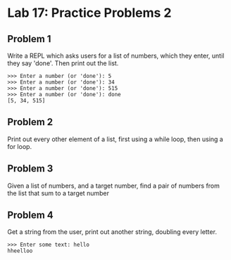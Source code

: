 

# Lab 17: Practice Problems 2





## Problem 1

Write a REPL which asks users for a list of numbers, which they enter, until they say 'done'. Then print out the list.

```
>>> Enter a number (or 'done'): 5
>>> Enter a number (or 'done'): 34
>>> Enter a number (or 'done'): 515
>>> Enter a number (or 'done'): done
[5, 34, 515]
```


## Problem 2

Print out every other element of a list, first using a while loop, then using a for loop.

## Problem 3

Given a list of numbers, and a target number, find a pair of numbers from the list that sum to a target number

## Problem 4

Get a string from the user, print out another string, doubling every letter.

```
>>> Enter some text: hello
hheelloo
```

